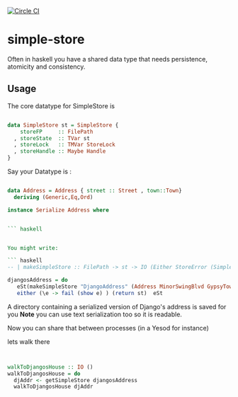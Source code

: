 [![Circle CI](https://circleci.com/gh/plow-technologies/simple-store.svg?style=svg)](https://circleci.com/gh/plow-technologies/simple-store)
# simple-store

Often in haskell you have a shared data type that needs persistence, atomicity and consistency.


## Usage

The core datatype for SimpleStore is

``` haskell

data SimpleStore st = SimpleStore {
    storeFP     :: FilePath
  , storeState  :: TVar st
  , storeLock   :: TMVar StoreLock
  , storeHandle :: Maybe Handle
}


```

Say your Datatype is :

``` haskell

data Address = Address { street :: Street , town::Town}
  deriving (Generic,Eq,Ord)

instance Serialize Address where 


``` haskell


You might write:

``` haskell
-- | makeSimpleStore :: FilePath -> st -> IO (Either StoreError (SimpleStore st))

djangosAddress = do
   eSt(makeSimpleStore "DjangoAddress" (Address MinorSwingBlvd GypsyTown))
   either (\e -> fail (show e) ) (return st)  eSt


```
A directory containing a serialized version of Django's address is saved for you
**Note** you can use text serialization too so it is readable.


Now you can share that between processes (in a Yesod for instance)



lets walk there
``` haskell


walkToDjangosHouse :: IO () 
walkToDjangosHouse = do
  djAddr <- getSimpleStore djangosAddress
  walkToDjangosHouse djAddr 

```
